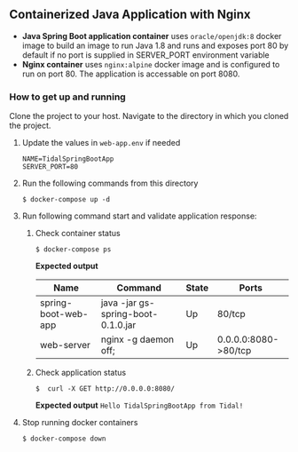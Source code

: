 ## Containerized Java Application with Nginx

* **Java Spring Boot application container** uses `oracle/openjdk:8` docker image to build an image to run Java 1.8 and runs and exposes port 80 by default if no port is supplied in SERVER_PORT environment variable
* **Nginx container** uses `nginx:alpine` docker image and is configured to run on port 80. The application is accessable on port 8080.

### How to get up and running
Clone the project to your host. Navigate to the directory in which you cloned the project. 
1. Update the values in `web-app.env` if needed
    ```
    NAME=TidalSpringBootApp
    SERVER_PORT=80
    ```
2. Run the following commands from this directory
    ```
    $ docker-compose up -d
    ```
3. Run following command start and validate application response:
    1. Check container status
        ```
        $ docker-compose ps
        ```
        **Expected output**
        
        | Name                | Command                            | State | Ports                |
        |---------------------|------------------------------------|-------|----------------------|
        | spring-boot-web-app | java -jar gs-spring-boot-0.1.0.jar | Up    | 80/tcp               |
        | web-server          | nginx -g daemon off;               | Up    | 0.0.0.0:8080->80/tcp |
        
    2. Check application status  
        ```
        $  curl -X GET http://0.0.0.0:8080/
        ```
        **Expected output**
        `Hello TidalSpringBootApp from Tidal!`
4. Stop running docker containers
    ```
    $ docker-compose down
    ```
